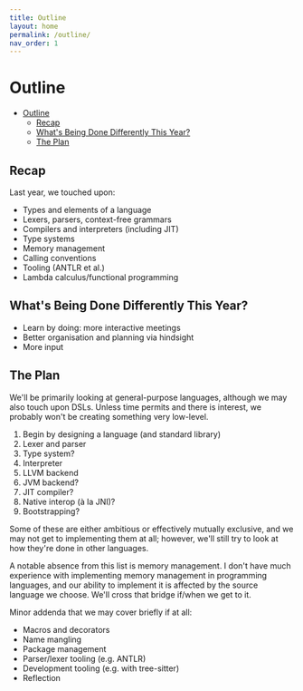 ```yaml
---
title: Outline
layout: home
permalink: /outline/
nav_order: 1
---
```


# Outline

- [Outline](#outline)
  - [Recap](#recap)
  - [What's Being Done Differently This Year?](#whats-being-done-differently-this-year)
  - [The Plan](#the-plan)

## Recap

Last year, we touched upon:

- Types and elements of a language
- Lexers, parsers, context-free grammars
- Compilers and interpreters (including JIT)
- Type systems
- Memory management
- Calling conventions
- Tooling (ANTLR et al.)
- Lambda calculus/functional programming

## What's Being Done Differently This Year?

- Learn by doing: more interactive meetings
- Better organisation and planning via hindsight
- More input

## The Plan

We'll be primarily looking at general-purpose languages, although we may also touch upon DSLs. Unless time permits and there is interest, we probably won't be creating something very low-level.

1. Begin by designing a language (and standard library)
2. Lexer and parser
3. Type system?
4. Interpreter
5. LLVM backend
6. JVM backend?
7. JIT compiler?
8. Native interop (à la JNI)?
9. Bootstrapping?

Some of these are either ambitious or effectively mutually exclusive, and we may not get to implementing them at all; however, we'll still try to look at how they're done in other languages.

A notable absence from this list is memory management. I don't have much experience with implementing memory management in programming languages, and our ability to implement it is affected by the source language we choose. We'll cross that bridge if/when we get to it.

Minor addenda that we may cover briefly if at all:

- Macros and decorators
- Name mangling
- Package management
- Parser/lexer tooling (e.g. ANTLR)
- Development tooling (e.g. with tree-sitter)
- Reflection
